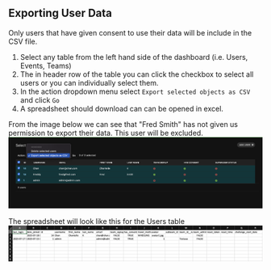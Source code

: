 ## Exporting User Data

Only users that have given consent to use their data will be include in the CSV file.

1. Select any table from the left hand side of the dashboard (i.e. Users, Events, Teams)
2. The in header row of the table you can click the checkbox to select all users or you can individually select them.
3. In the action dropdown menu select `Export selected objects as CSV` and click `Go`
4. A spreadsheet should download can can be opened in excel.

From the image below we can see that "Fred Smith" has not given us permission to export their data. This user will be excluded.
![Export ](../img/export.png)

The spreadsheet will look like this for the Users table
![Export ](../img/export_data.png)
